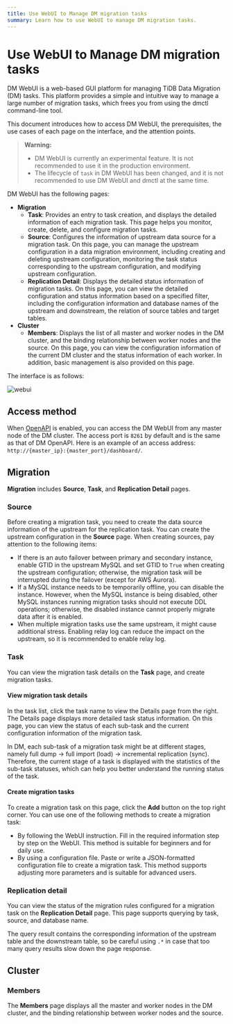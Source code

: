 ```yaml
---
title: Use WebUI to Manage DM migration tasks
summary: Learn how to use WebUI to manage DM migration tasks.
---
```


# Use WebUI to Manage DM migration tasks

DM WebUI is a web-based GUI platform for managing TiDB Data Migration (DM) tasks. This platform provides a simple and intuitive way to manage a large number of migration tasks, which frees you from using the dmctl command-line tool.

This document introduces how to access DM WebUI, the prerequisites, the use cases of each page on the interface, and the attention points.

> **Warning:**
>
> - DM WebUI is currently an experimental feature. It is not recommended to use it in the production environment.
> - The lifecycle of `task` in DM WebUI has been changed, and it is not recommended to use DM WebUI and dmctl at the same time.

DM WebUI has the following pages:

- **Migration**
    - **Task**: Provides an entry to task creation, and displays the detailed information of each migration task. This page helps you monitor, create, delete, and configure migration tasks.
    - **Source**: Configures the information of upstream data source for a migration task. On this page, you can manage the upstream configuration in a data migration environment, including creating and deleting upstream configuration, monitoring the task status corresponding to the upstream configuration, and modifying upstream configuration.
    - **Replication Detail**: Displays the detailed status information of migration tasks. On this page, you can view the detailed configuration and status information based on a specified filter, including the configuration information and database names of the upstream and downstream, the relation of source tables and target tables.
- **Cluster**
    - **Members**: Displays the list of all master and worker nodes in the DM cluster, and the binding relationship between worker nodes and the source. On this page, you can view the configuration information of the current DM cluster and the status information of each worker. In addition, basic management is also provided on this page.

The interface is as follows:

![webui](https://docs-download.pingcap.com/media/images/docs/dm/dm-webui-preview-en.png)

## Access method

When [OpenAPI](/dm/dm-open-api.md#maintain-dm-clusters-using-openapi) is enabled, you can access the DM WebUI from any master node of the DM cluster. The access port is `8261` by default and is the same as that of DM OpenAPI. Here is an example of an access address: `http://{master_ip}:{master_port}/dashboard/`.

## Migration

**Migration** includes **Source**, **Task**, and **Replication Detail** pages.

### Source

Before creating a migration task, you need to create the data source information of the upstream for the replication task. You can create the upstream configuration in the **Source** page. When creating sources, pay attention to the following items:

- If there is an auto failover between primary and secondary instance, enable GTID in the upstream MySQL and set GTID to `True` when creating the upstream configuration; otherwise, the migration task will be interrupted during the failover (except for AWS Aurora).
- If a MySQL instance needs to be temporarily offline, you can disable the instance. However, when the MySQL instance is being disabled, other MySQL instances running migration tasks should not execute DDL operations; otherwise, the disabled instance cannot properly migrate data after it is enabled.
- When multiple migration tasks use the same upstream, it might cause additional stress. Enabling relay log can reduce the impact on the upstream, so it is recommended to enable relay log.

### Task

You can view the migration task details on the **Task** page, and create migration tasks.

#### View migration task details

In the task list, click the task name to view the Details page from the right. The Details page displays more detailed task status information. On this page, you can view the status of each sub-task and the current configuration information of the migration task.

In DM, each sub-task of a migration task might be at different stages, namely full dump -> full import (load) -> incremental replication (sync). Therefore, the current stage of a task is displayed with the statistics of the sub-task statuses, which can help you better understand the running status of the task.

#### Create migration tasks

To create a migration task on this page, click the **Add** button on the top right corner. You can use one of the following methods to create a migration task:

- By following the WebUI instruction. Fill in the required information step by step on the WebUI. This method is suitable for beginners and for daily use.
- By using a configuration file. Paste or write a JSON-formatted configuration file to create a migration task. This method supports adjusting more parameters and is suitable for advanced users.

### Replication detail

You can view the status of the migration rules configured for a migration task on the **Replication Detail** page. This page supports querying by task, source, and database name.

The query result contains the corresponding information of the upstream table and the downstream table, so be careful using `.*` in case that too many query results slow down the page response.

## Cluster

### Members

The **Members** page displays all the master and worker nodes in the DM cluster, and the binding relationship between worker nodes and the source.
